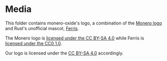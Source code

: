 # Media

This folder contains monero-oxide's logo, a combination of the [Monero logo](
  https://www.getmonero.org/press-kit
) and Rust's unofficial mascot, [Ferris](https://rustacean.net).

The Monero logo is [licensed under the CC BY-SA 4.0](
  https://www.getmonero.org/legal/copyright
) while Ferris is [licensed under the CC0 1.0](https://rustacean.net).

Our logo is licensed under the [CC BY-SA 4.0](
  https://creativecommons.org/licenses/by-sa/4.0/
) accordingly.
